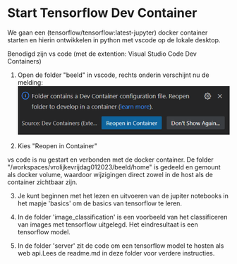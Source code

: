 # Start Tensorflow Dev Container

We gaan een (tensorflow/tensorflow:latest-jupyter) docker container starten en hierin ontwikkelen in python met vscode op de lokale desktop.

Benodigd zijn vs code (met de extention: Visual Studio Code Dev Containers)

1. Open de folder "beeld" in vscode, rechts onderin verschijnt nu de melding:
 ![reopen](.images/reopen_in_container.png)

2. Kies "Reopen in Container"

vs code is nu gestart en verbonden met de docker container. 
De folder "/workspaces/vrolijkevrijdag012023/beeld/home" is gedeeld en gemount als docker volume, waardoor wijzigingen direct zowel in de host als de container zichtbaar zijn.

3. Je kunt beginnen met het lezen en uitvoeren van de jupiter notebooks in het mapje 'basics' om de basics van tensorflow te leren.

4. In de folder 'image_classification' is een voorbeeld van het classificeren van images met tensorflow uitgelegd. Het eindresultaat is een tensorflow model.

5. In de folder 'server' zit de code om een tensorflow model te hosten als web api.Lees de readme.md in deze folder voor verdere instructies.